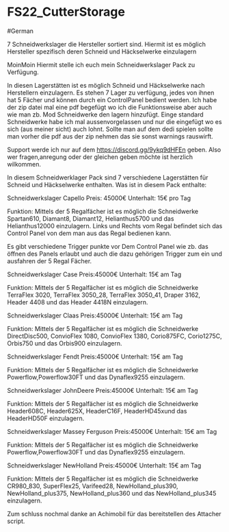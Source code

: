 # FS22_CutterStorage

#German

7 Schneidwerkslager die Hersteller sortiert sind. Hiermit ist es möglich Hersteller spezifisch deren Schneid und Häckselwerke einzulagern

MoinMoin
Hiermit stelle ich euch mein Schneidwerkslager Pack zu Verfügung.

In diesen Lagerstätten ist es möglich Schneid und Häckselwerke nach Herstellern einzulagern. Es stehen 7 Lager zu verfügung, jedes von ihnen hat 5 Fächer und können durch ein ControlPanel bedient werden. Ich habe der zip datei mal eine pdf begefügt wo ich die Funktionsweise aber auch wie man zb. Mod Schneidwerke den lagern hinzufügt. Einge standard Schneidwerke habe ich mal aussenvorgelassen und nur die eingefügt wo es sich (aus meiner sicht) auch lohnt. Sollte man auf dem dedi spielen sollte man vorher die pdf aus der zip nehmen das sie sonst warnings rauswirft.

Support werde ich nur auf dem https://discord.gg/9ykq9dHFEn geben.
Also wer fragen,anregung oder der gleichen geben möchte ist herzlich wilkommen.

In diesem Schneidwerklager Pack sind 7 verschiedene Lagerstätten für Schneid und Häckselwerke enthalten.
Was ist in diesem Pack enthalte:

Schneidwerkslager Capello
Preis: 45000€
Unterhalt: 15€ pro Tag

Funktion:
Mittels der 5 Regalfächer ist es möglich die Schneidwerke Spartan610, Diamant8, Diamant12, Helianthus5700 und das Helianthus12000 einzulagern.
Links und Rechts vom Regal befindet sich das Control Panel von dem man aus das Regal bedienen kann.

Es gibt verschiedene Trigger punkte vor Dem Control Panel wie zb. das öffnen des Panels erlaubt und auch die dazu gehörigen Trigger zum ein und ausfahren der 5 Regal Fächer.

Schneidwerkslager Case
Preis:45000€
Unterhalt: 15€ am Tag

Funktion:
Mittels der 5 Regalfächer ist es möglich die Schneidwerke TerraFlex 3020, TerraFlex 3050_28, TerraFlex 3050_41, Draper 3162, Header 4408 und das Header 4418N einzulagern.

Schneidwerkslager Claas
Preis:45000€
Unterhalt: 15€ am Tag

Funktion:
Mittels der 5 Regalfächer ist es möglich die Schneidwerke DirectDisc500, ConvioFlex 1080, ConvioFlex 1380, Corio875FC, Corio1275C, Orbis750 und das Orbis900 einzulagern.

Schneidwerkslager Fendt
Preis:45000€
Unterhalt: 15€ am Tag

Funktion:
Mittels der 5 Regalfächer ist es möglich die Schneidwerke Powerflow,Powerflow30FT und das Dynaflex9255 einzulagern.

Schneidwerkslager JohnDeere
Preis:45000€
Unterhalt: 15€ am Tag

Funktion:
Mittels der 5 Regalfächer ist es möglich die Schneidwerke Header608C, Header625X, HeaderC16F, HeaderHD45xund das HeaderHD50F einzulagern.

Schneidwerkslager Massey Ferguson
Preis:45000€
Unterhalt: 15€ am Tag

Funktion:
Mittels der 5 Regalfächer ist es möglich die Schneidwerke Powerflow,Powerflow30FT und das Dynaflex9255 einzulagern.

Schneidwerkslager NewHolland
Preis:45000€
Unterhalt: 15€ am Tag

Funktion:
Mittels der 5 Regalfächer ist es möglich die Schneidwerke CR980_830, SuperFlex25, Varifeed28, NewHolland_plus390, NewHolland_plus375, NewHolland_plus360 und das NewHolland_plus345 einzulagern.


Zum schluss nochmal danke an Achimobil für das bereitstellen des Attacher script.
